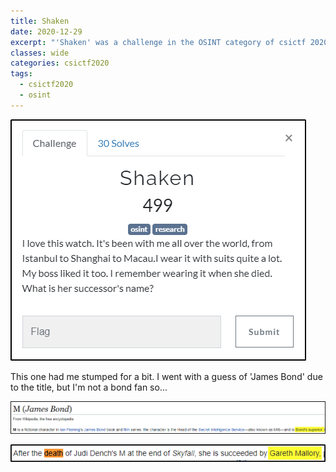```yaml
---
title: Shaken
date: 2020-12-29
excerpt: "'Shaken' was a challenge in the OSINT category of csictf 2020"
classes: wide
categories: csictf2020
tags:
  - csictf2020
  - osint
---
```


![img](/assets/images/ctf/csictf2020-osint-shaken/0.png)


This one had me stumped for a bit. I went with a guess of 'James Bond' due to the title, but I'm not a bond fan so...  

![img](/assets/images/ctf/csictf2020-osint-shaken/1.png)


![img](/assets/images/ctf/csictf2020-osint-shaken/2.png)
